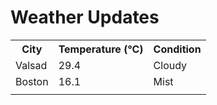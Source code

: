 # Weather Updates

<!-- WEATHER-UPDATE-START -->
<table><tr><th>City</th><th>Temperature (°C)</th><th>Condition</th></tr><tr><td>Valsad</td><td>29.4</td><td>Cloudy</td></tr><tr><td>Boston</td><td>16.1</td><td>Mist</td></tr><tr><td></td><td></td><td></td></tr></table>
<!-- WEATHER-UPDATE-END -->

